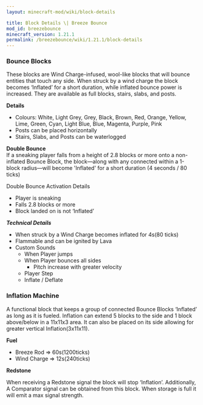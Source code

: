 ```yaml
---
layout: minecraft-mod/wiki/block-details

title: Block Details \| Breeze Bounce
mod_id: breezebounce
minecraft_version: 1.21.1
permalink: /breezebounce/wiki/1.21.1/block-details
---
```


### **Bounce Blocks**

These blocks are Wind Charge-infused, wool-like blocks that will bounce entities that touch any side. When struck by a wind charge the block becomes ‘Inflated’ for a short duration, while inflated bounce power is increased. They are available as full blocks, stairs, slabs, and posts.

**Details**
- Colours: White, Light Grey, Grey, Black, Brown, Red, Orange, Yellow, Lime, Green, Cyan, Light Blue, Blue, Magenta, Purple, Pink
- Posts can be placed horizontally
- Stairs, Slabs, and Posts can be waterlogged

**Double Bounce**  
If a sneaking player falls from a height of 2.8 blocks or more onto a non-inflated Bounce Block, the block—along with any connected within a 1-block radius—will become 'Inflated' for a short duration (4 seconds / 80 ticks)

Double Bounce Activation Details
- Player is sneaking
- Falls 2.8 blocks or more
- Block landed on is not ‘Inflated’

***Technical Details***
- When struck by a Wind Charge becomes inflated for 4s(80 ticks)
- Flammable and can be ignited by Lava
- Custom Sounds
  - When Player jumps
  - When Player bounces all sides
    - Pitch increase with greater velocity
  - Player Step
  - Inflate / Deflate

### Inflation Machine
A functional block that keeps a group of connected Bounce Blocks ‘Inflated’ as long as it is fueled. Inflation can extend 5 blocks to the side and 1 block above/below in a 11x11x3 area. It can also be placed on its side allowing for greater vertical Inflation(3x11x11).

 **Fuel**
- Breeze Rod ⇒ 60s(1200ticks)
- Wind Charge ⇒ 12s(240ticks)

**Redstone**

When receiving a Redstone signal the block will stop ‘Inflation’. Additionally, A Comparator signal can be obtained from this block. When storage is full it will emit a max signal strength. 